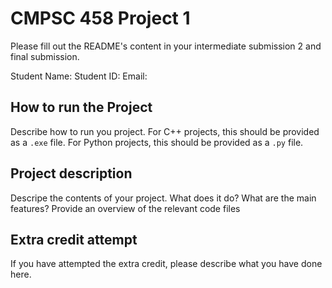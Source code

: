 # CMPSC 458 Project 1

Please fill out the README's content in your intermediate submission 2 and final submission.

Student Name: 
Student ID: 
Email:

## How to run the Project

Describe how to run you project. For C++ projects, this should be provided as a `.exe` file. For Python projects, this should be provided as a `.py` file.

## Project description

Descripe the contents of your project. What does it do? What are the main features? Provide an overview of the relevant
code files

## Extra credit attempt

If you have attempted the extra credit, please describe what you have done here.
